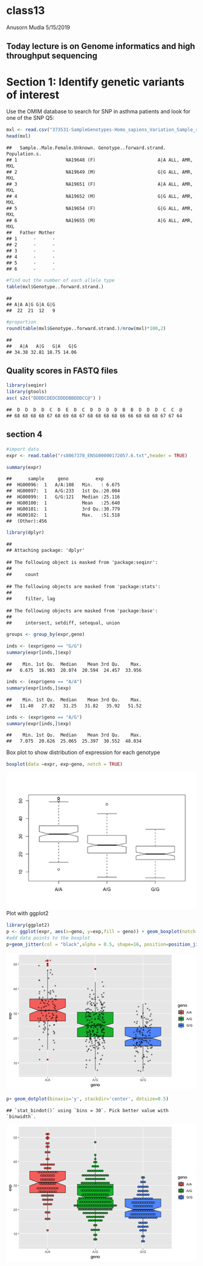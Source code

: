 class13
================
Anusorn Mudla
5/15/2019

Today lecture is on Genome informatics and high throughput sequencing
---------------------------------------------------------------------

Section 1: Identify genetic variants of interest
================================================

Use the OMIM database to search for SNP in asthma patients and look for one of the SNP Q5:

``` r
mxl <- read.csv("373531-SampleGenotypes-Homo_sapiens_Variation_Sample_rs8067378.csv")
head(mxl)
```

    ##   Sample..Male.Female.Unknown. Genotype..forward.strand. Population.s.
    ## 1                  NA19648 (F)                       A|A ALL, AMR, MXL
    ## 2                  NA19649 (M)                       G|G ALL, AMR, MXL
    ## 3                  NA19651 (F)                       A|A ALL, AMR, MXL
    ## 4                  NA19652 (M)                       G|G ALL, AMR, MXL
    ## 5                  NA19654 (F)                       G|G ALL, AMR, MXL
    ## 6                  NA19655 (M)                       A|G ALL, AMR, MXL
    ##   Father Mother
    ## 1      -      -
    ## 2      -      -
    ## 3      -      -
    ## 4      -      -
    ## 5      -      -
    ## 6      -      -

``` r
#find out the number of each allele type
table(mxl$Genotype..forward.strand.)
```

    ## 
    ## A|A A|G G|A G|G 
    ##  22  21  12   9

``` r
#proportion
round(table(mxl$Genotype..forward.strand.)/nrow(mxl)*100,2)
```

    ## 
    ##   A|A   A|G   G|A   G|G 
    ## 34.38 32.81 18.75 14.06

Quality scores in FASTQ files
-----------------------------

``` r
library(seqinr)
library(gtools)
asc( s2c("DDDDCDEDCDDDDBBDDDCC@") )
```

    ##  D  D  D  D  C  D  E  D  C  D  D  D  D  B  B  D  D  D  C  C  @ 
    ## 68 68 68 68 67 68 69 68 67 68 68 68 68 66 66 68 68 68 67 67 64

section 4
---------

``` r
#import data
expr <- read.table("rs8067378_ENSG00000172057.6.txt",header = TRUE)
```

``` r
summary(expr)
```

    ##      sample     geno          exp        
    ##  HG00096:  1   A/A:108   Min.   : 6.675  
    ##  HG00097:  1   A/G:233   1st Qu.:20.004  
    ##  HG00099:  1   G/G:121   Median :25.116  
    ##  HG00100:  1             Mean   :25.640  
    ##  HG00101:  1             3rd Qu.:30.779  
    ##  HG00102:  1             Max.   :51.518  
    ##  (Other):456

``` r
library(dplyr)
```

    ## 
    ## Attaching package: 'dplyr'

    ## The following object is masked from 'package:seqinr':
    ## 
    ##     count

    ## The following objects are masked from 'package:stats':
    ## 
    ##     filter, lag

    ## The following objects are masked from 'package:base':
    ## 
    ##     intersect, setdiff, setequal, union

``` r
groups <- group_by(expr,geno)
```

``` r
inds <- (expr$geno == "G/G")
summary(expr[inds,]$exp)
```

    ##    Min. 1st Qu.  Median    Mean 3rd Qu.    Max. 
    ##   6.675  16.903  20.074  20.594  24.457  33.956

``` r
inds <- (expr$geno == "A/A")
summary(expr[inds,]$exp)
```

    ##    Min. 1st Qu.  Median    Mean 3rd Qu.    Max. 
    ##   11.40   27.02   31.25   31.82   35.92   51.52

``` r
inds <- (expr$geno == "A/G")
summary(expr[inds,]$exp)
```

    ##    Min. 1st Qu.  Median    Mean 3rd Qu.    Max. 
    ##   7.075  20.626  25.065  25.397  30.552  48.034

Box plot to show distribution of expression for each genotype

``` r
boxplot(data =expr, exp~geno, notch = TRUE)
```

![](class13_files/figure-markdown_github/unnamed-chunk-10-1.png) Plot with ggplot2

``` r
library(ggplot2)
p <- ggplot(expr, aes(x=geno, y=exp,fill = geno)) + geom_boxplot(notch = TRUE,outlier.colour="red", outlier.shape=16,outlier.size=2)
#add data points to the boxplot
p+geom_jitter(col = "black",alpha = 0.5, shape=16, position=position_jitter(0.2))
```

![](class13_files/figure-markdown_github/unnamed-chunk-11-1.png)

``` r
p+ geom_dotplot(binaxis='y', stackdir='center', dotsize=0.5)
```

    ## `stat_bindot()` using `bins = 30`. Pick better value with `binwidth`.

![](class13_files/figure-markdown_github/unnamed-chunk-11-2.png)
